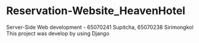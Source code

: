 # Reservation-Website_HeavenHotel
Server-Side Web development - 65070241 Supitcha, 65070238 Sirimongkol
This project was develop by using Django
